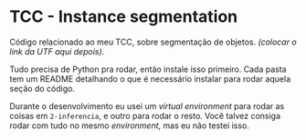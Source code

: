 # TCC - Instance segmentation

Código relacionado ao meu TCC, sobre segmentação de objetos. _(colocar o link da UTF aqui depois)_.

Tudo precisa de Python pra rodar, então instale isso primeiro. Cada pasta tem um README detalhando o que é necessário instalar para rodar aquela seção do código.

Durante o desenvolvimento eu usei um _virtual environment_ para rodar as coisas em `2-inferencia`, e outro para rodar o resto. Você talvez consiga rodar com tudo no mesmo _environment_, mas eu não testei isso.